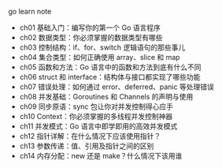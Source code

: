 go learn note

- ch01 基础入门：编写你的第一个 Go 语言程序
- ch02 数据类型：你必须掌握的数据类型有哪些
- ch03 控制结构：if、for、switch 逻辑语句的那些事儿
- ch04 集合类型：如何正确使用 array、slice 和 map
- ch05 函数和方法：Go 语言中的函数和方法到底有什么不同
- ch06 struct 和 interface：结构体与接口都实现了哪些功能
- ch07 错误处理：如何通过 error、deferred、panic 等处理错误
- ch08 并发基础：Goroutines 和 Channels 的声明与使用
- ch09 同步原语：sync 包让你对并发控制得心应手
- ch10 Context：你必须掌握的多线程并发控制神器
- ch11 并发模式：Go 语言中即学即用的高效并发模式
- ch12 指针详解：在什么情况下应该使用指针？
- ch13  参数传递：值、引用及指针之间的区别
- ch14 内存分配：new 还是 make？什么情况下该用谁